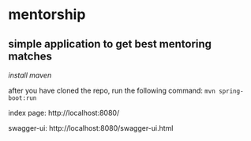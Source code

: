 # mentorship

simple application to get best mentoring matches 
-----------

*install maven*

after you have cloned the repo, run the following command:
`mvn spring-boot:run`

index page: http://localhost:8080/

swagger-ui: http://localhost:8080/swagger-ui.html
